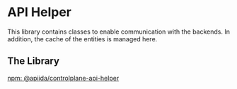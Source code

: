 # API Helper

<head>
  <meta name="guidename" content="API Management"/>
  <meta name="context" content="GUID-0dabe5b0-1024-4b69-bf2e-0a916a48aec8"/>
</head>

This library contains classes to enable communication with the backends. In addition, the cache of the entities is managed here.

## ​​The Library

​[​npm: @apiida/controlplane-api-helper](https://www.npmjs.com/package/@apiida/controlplane-api-helper)  

